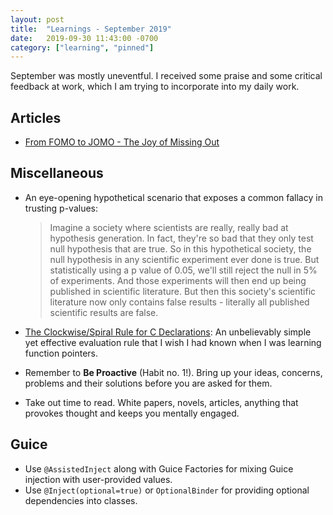 ```yaml
---
layout: post
title:  "Learnings - September 2019"
date:   2019-09-30 11:43:00 -0700
category: ["learning", "pinned"]
---
```


September was mostly uneventful. I received some praise and some critical feedback at work, which I am trying to incorporate into my daily work.

## Articles

 * [From FOMO to JOMO - The Joy of Missing Out](https://nesslabs.com/jomo)

## Miscellaneous

 * An eye-opening hypothetical scenario that exposes a common fallacy in trusting p-values:
   > Imagine a society where scientists are really, really bad at hypothesis generation. In fact, they're so bad that they only test null hypothesis that are true. So in this hypothetical society, the null hypothesis in any scientific experiment ever done is true. But statistically using a p value of 0.05, we'll still reject the null in 5% of experiments. And those experiments will then end up being published in scientific literature. But then this society's scientific literature now only contains false results - literally all published scientific results are false.

 * [The Clockwise/Spiral Rule for C Declarations](http://c-faq.com/decl/spiral.anderson.html): An unbelievably simple yet effective evaluation rule that I wish I had known when I was learning function pointers.
 * Remember to **Be Proactive** (Habit no. 1!). Bring up your ideas, concerns, problems and their solutions before you are asked for them.
 * Take out time to read. White papers, novels, articles, anything that provokes thought and keeps you mentally engaged.

## Guice

 * Use `@AssistedInject` along with Guice Factories for mixing Guice injection with user-provided values.
 * Use `@Inject(optional=true)` or `OptionalBinder` for providing optional dependencies into classes.
